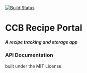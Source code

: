 [![Build Status](https://travis-ci.org/bharding2/ccbrecipe.svg?branch=master)](https://travis-ci.org/bharding2/ccbrecipe)

# CCB Recipe Portal
##### A recipe tracking and storage app

### API Documentation

built under the MIT License.
